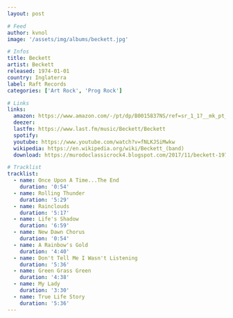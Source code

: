 ```yaml
---
layout: post

# Feed
author: kvnol
image: '/assets/img/albums/beckett.jpg'

# Infos
title: Beckett
artist: Beckett
released: 1974-01-01
country: Inglaterra
label: Raft Records
categories: ['Art Rock', 'Prog Rock']

# Links
links:
  amazon: https://www.amazon.com/-/pt/dp/B0015837NS/ref=sr_1_1?__mk_pt_BR=%C3%85M%C3%85%C5%BD%C3%95%C3%91&dchild=1&keywords=beckett&qid=1618544330&s=music&sr=1-1-
  deezer:
  lastfm: https://www.last.fm/music/Beckett/Beckett
  spotify:
  youtube: https://www.youtube.com/watch?v=fNLKJSiMwkw
  wikipedia: https://en.wikipedia.org/wiki/Beckett_(band)
  download: https://murodoclassicrock4.blogspot.com/2017/11/beckett-1974.html

# Tracklist
tracklist:
  - name: Once Upon A Time...The End
    duration: '0:54'
  - name: Rolling Thunder
    duration: '5:29'
  - name: Rainclouds
    duration: '5:17'
  - name: Life's Shadow
    duration: '6:59'
  - name: New Dawn Chorus
    duration: '0:54'
  - name: A Rainbow's Gold
    duration: '4:40'
  - name: Don't Tell Me I Wasn't Listening
    duration: '5:36'
  - name: Green Grass Green
    duration: '4:38'
  - name: My Lady
    duration: '3:30'
  - name: True Life Story
    duration: '5:36'
---
```

